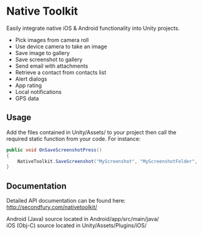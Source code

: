 # Native Toolkit
Easily integrate native iOS & Android functionality into Unity projects.
* Pick images from camera roll
* Use device camera to take an image
* Save image to gallery
* Save screenshot to gallery
* Send email with attachments
* Retrieve a contact from contacts list
* Alert dialogs
* App rating
* Local notifications
* GPS data

## Usage
Add the files contained in Unity/Assets/ to your project then call the required static function from your code. For instance:
```csharp
public void OnSaveScreenshotPress()
{
	NativeToolkit.SaveScreenshot("MyScreenshot", "MyScreenshotFolder", "jpeg");
}
```

## Documentation
Detailed API documentation can be found here:
http://secondfury.com/nativetoolkit/

Android (Java) source located in Android/app/src/main/java/  
iOS (Obj-C) source located in Unity/Assets/Plugins/iOS/

